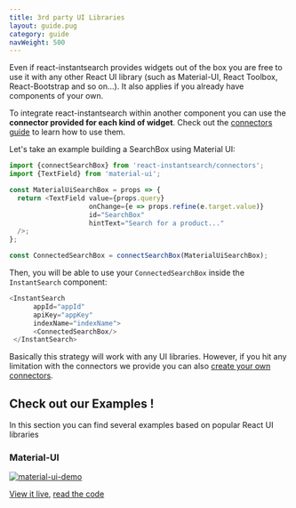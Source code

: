 ```yaml
---
title: 3rd party UI Libraries
layout: guide.pug
category: guide
navWeight: 500
---
```


Even if react-instantsearch provides widgets out of the box you are free to use it with
any other React UI library (such as Material-UI, React Toolbox, React-Bootstrap and so
on...). It also applies if you already have components of your own.

To integrate react-instantsearch within another component you can use the **connector provided for each kind of widget**.
Check out the [connectors guide](connectors.html) to learn how to use them.

Let's take an example building a SearchBox using Material UI:

```javascript
import {connectSearchBox} from 'react-instantsearch/connectors';
import {TextField} from 'material-ui';

const MaterialUiSearchBox = props => {
  return <TextField value={props.query}
                    onChange={e => props.refine(e.target.value)}
                    id="SearchBox"
                    hintText="Search for a product..."
  />;
};

const ConnectedSearchBox = connectSearchBox(MaterialUiSearchBox);
```

Then, you will be able to use your `ConnectedSearchBox` inside the `InstantSearch` component:

```javascript
<InstantSearch
      appId="appId"
      apiKey="appKey"
      indexName="indexName">
      <ConnectedSearchBox/>
 </InstantSearch>
```

Basically this strategy will work with any UI libraries. However, if you hit any limitation with the connectors we provide
you can also [create your own connectors](create-own-widget.html).

## Check out our Examples !

In this section you can find several examples based on popular React UI libraries

### Material-UI

[![material-ui-demo](/assets/img/material-ui.gif)](/examples/material-ui)

[View it live](/examples/material-ui), [read the code](http://github.com/algolia/instantsearch.js/tree/v2/docgen/src/examples/material-ui)
